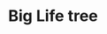 ---
title: Big Life tree
date: 
draft: false

# descripcion
description : Aros pasantes en plata 925. Precio por par.

materials: Plata 925

color: 

dimensions: Diámetro 1.4cm

code: 01-20-0911

type: "Aros"

categories: []

price: $3.710,00

price_eftvo: $3.150,00

# Images
# first image will be shown in the product page
images:
  # - image: "images/path_to_image"
  # La ubicacion de las imagenes es imagenes/Aros/Aros.Solo Plata/01-20-0911-big-life-tree
  - image: "./images/aros/solo_plata/01-20-0911-big-life-tree_a.jpg"
  - image: "./images/aros/solo_plata/01-20-0911-big-life-tree_b.jpg"
---